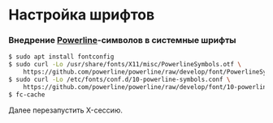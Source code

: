 # Настройка шрифтов

### Внедрение [Powerline](https://github.com/powerline/powerline)-символов в системные шрифты

```bash
$ sudo apt install fontconfig
$ sudo curl -Lo /usr/share/fonts/X11/misc/PowerlineSymbols.otf \
    https://github.com/powerline/powerline/raw/develop/font/PowerlineSymbols.otf
$ sudo curl -Lo /etc/fonts/conf.d/10-powerline-symbols.conf \
    https://github.com/powerline/powerline/raw/develop/font/10-powerline-symbols.conf
$ fc-cache
```
Далее перезапустить X-сессию.
